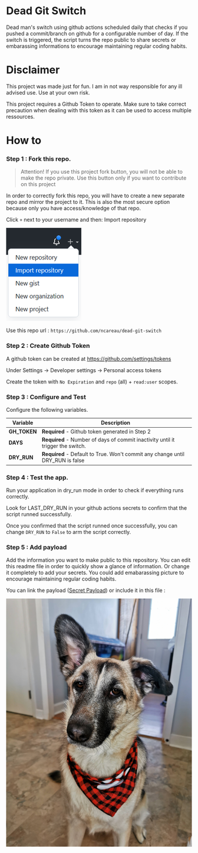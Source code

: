 Dead Git Switch
===

Dead man's switch using github actions scheduled daily that checks if you pushed a commit/branch on github for a configurable number of day. If the switch is triggered, the script turns the repo public to share secrets or embarassing informations to encourage maintaining regular coding habits.

# Disclaimer

This project was made just for fun. I am in not way responsible for any ill advised use. Use at your own risk.

This project requires a Github Token to operate. Make sure to take correct precaution when dealing with this token as it can be used to access multiple ressources.

# How to

### Step 1 : Fork this repo.

> Attention! If you use this project fork button, you will not be able to make the repo private. Use this button only if you want to contribute on this project

In order to correctly fork this repo, you will have to create a new separate repo and mirror the project to it. This is also the most secure option because only you have access/knowledge of that repo. 

Click `+` next to your username and then: Import repository

![GithubImport](img/github-import.png)

Use this repo url : `https://github.com/ncareau/dead-git-switch`

### Step 2 : Create Github Token

A github token can be created at https://github.com/settings/tokens

Under Settings -> Developer settings -> Personal access tokens

Create the token with `No Expiration` and `repo` (all) + `read:user` scopes.

### Step 3 : Configure and Test

Configure the following variables.


| Variable     | Description |
| ----------- | ----------- |
| **GH_TOKEN**      | **Required** - Github token generated in Step 2 |
| **DAYS**   | **Required** - Number of days of commit inactivity until it trigger the switch. |
| **DRY_RUN** | **Required** - Default to True. Won't commit any change until DRY_RUN is false |

### Step 4 : Test the app. 

Run your application in dry_run mode in order to check if everything runs correctly.

Look for LAST_DRY_RUN in your github actions secrets to confirm that the script runned successfully. 

Once you confirmed that the script runned once successfully, you can change `DRY_RUN` to `False` to arm the script correctly. 

### Step 5 : Add payload
    
Add the information you want to make public to this repository. You can edit this readme file in order to quickly show a glance of information. Or change it completely to add your secrets. You could add emabarassing picture to encourage maintaining regular coding habits.

You can link the payload ([Secret Payload](img/secret_payload.jpg)) or include it in this file :

![Luna](img/secret_payload.jpg)